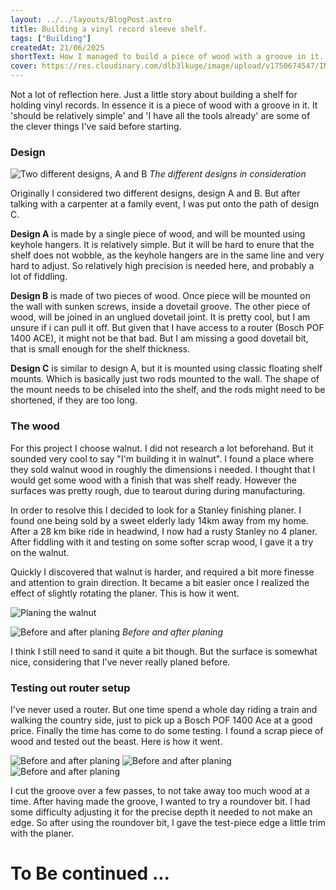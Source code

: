 ```yaml
---
layout: ../../layouts/BlogPost.astro
title: Building a vinyl record sleeve shelf.
tags: ["Building"]
createdAt: 21/06/2025
shortText: How I managed to build a piece of wood with a groove in it.
cover: https://res.cloudinary.com/dlb3lkuge/image/upload/v1750674547/IMG20250620134030_hhapda.jpg
---
```


Not a lot of reflection here. Just a little story about building a shelf for holding vinyl records. In essence it is a piece of wood with a groove in it. It 'should be relatively simple' and 'I have all the tools already' are some of the clever things I've said before starting.

### Design
![Two different designs, A and B](https://res.cloudinary.com/dlb3lkuge/image/upload/v1750501375/record_holder_design_gr2di2.png)
*The different designs in consideration*

Originally I considered two different designs, design A and B. But after talking with a carpenter at a family event, I was put onto the path of design C. 

**Design A** is made by a single piece of wood, and will be mounted using keyhole hangers. It is relatively simple. But it will be hard to enure that the shelf does not wobble, as the keyhole hangers are in the same line and very hard to adjust. So relatively high precision is needed here, and probably a lot of fiddling.

**Design B** is made of two pieces of wood. Once piece will be mounted on the wall with sunken screws, inside a dovetail groove. The other piece of wood, will be joined in an unglued dovetail joint.  It is pretty cool, but I am unsure if i can pull it off. But given that I have access to a router (Bosch POF 1400 ACE), it might not be that bad. But I am missing a good dovetail bit, that is small enough for the shelf thickness.

**Design C** is similar to design A, but it is mounted using classic floating shelf mounts. Which is basically just two rods mounted to the wall. The shape of the mount needs to be chiseled into the shelf, and the rods might need to be shortened, if they are too long.

### The wood
For this project I choose walnut. I did not research a lot beforehand. But it sounded very cool to say "I'm building it in walnut". I found a place where they sold walnut wood in roughly the dimensions i needed. I thought that I would get some wood with a finish that was shelf ready. However the surfaces was pretty rough, due to tearout during during manufacturing.

In order to resolve this I decided to look for a Stanley finishing planer. I found one being sold by a sweet elderly lady 14km away from my home. After a 28 km bike ride in headwind, I now had a rusty Stanley no 4 planer. After fiddling with it and testing on some softer scrap wood, I gave it a try on the walnut. 

Quickly I discovered that walnut is harder, and required a bit more finesse and attention to grain direction. It became a bit easier once I realized the effect of slightly rotating the planer. This is how it went.

![Planing the walnut](https://res.cloudinary.com/dlb3lkuge/image/upload/v1750674547/IMG20250620134030_hhapda.jpg)

![Before and after planing](https://res.cloudinary.com/dlb3lkuge/image/upload/v1750503351/wood_sckigo.jpg)
*Before and after planing*

I think I still need to sand it quite a bit though. But the surface is somewhat nice, considering that I've never really planed before.




### Testing out router setup

I've never used a router. But one time spend a whole day riding a train and walking the country side, just to pick up a Bosch POF 1400 Ace at a good price. Finally the time has come to do some testing. I found a scrap piece of wood and tested out the beast. Here is how it went.


<gallery>

![Before and after planing](https://res.cloudinary.com/dlb3lkuge/image/upload/v1750674385/IMG20250623113328_bozciy.jpg)
![Before and after planing](https://res.cloudinary.com/dlb3lkuge/image/upload/v1750674385/IMG20250623114000_odyjbs.jpg)
![Before and after planing](https://res.cloudinary.com/dlb3lkuge/image/upload/v1750674384/IMG20250623115110_vixtvt.jpg)

</gallery>

I cut the groove over a few passes, to not take away too much wood at a time. After having made the groove, I wanted to try a roundover bit. I had some difficulty adjusting it for the precise depth it needed to not make an edge. So after using the roundover bit, I gave the test-piece edge a little trim with the planer.



# To Be continued ... 
